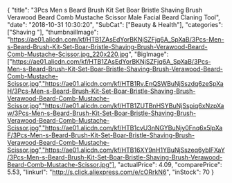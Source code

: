 {
	"title": "3Pcs Men s Beard Brush Kit Set Boar Bristle Shaving Brush Verawood Beard Comb Mustache Scissor Male Facial Beard Claning Tool",
	"date": "2018-10-31 10:30:20",
	"SubCat": ["Beauty & Health"],
	"categories": ["Shaving "],
	"thumbnailImage": "https://ae01.alicdn.com/kf/HTB1ZAsEdYorBKNjSZFjq6A_SpXaB/3Pcs-Men-s-Beard-Brush-Kit-Set-Boar-Bristle-Shaving-Brush-Verawood-Beard-Comb-Mustache-Scissor.jpg_220x220.jpg",
	"BigImage": ["https://ae01.alicdn.com/kf/HTB1ZAsEdYorBKNjSZFjq6A_SpXaB/3Pcs-Men-s-Beard-Brush-Kit-Set-Boar-Bristle-Shaving-Brush-Verawood-Beard-Comb-Mustache-Scissor.jpg","https://ae01.alicdn.com/kf/HTB1Rv.EnQSWBuNjSszdq6zeSpXaH/3Pcs-Men-s-Beard-Brush-Kit-Set-Boar-Bristle-Shaving-Brush-Verawood-Beard-Comb-Mustache-Scissor.jpg","https://ae01.alicdn.com/kf/HTB1ZUTBnHSYBuNjSspiq6xNzpXaw/3Pcs-Men-s-Beard-Brush-Kit-Set-Boar-Bristle-Shaving-Brush-Verawood-Beard-Comb-Mustache-Scissor.jpg","https://ae01.alicdn.com/kf/HTB1cvU3nNGYBuNjy0Fnq6x5lpXaF/3Pcs-Men-s-Beard-Brush-Kit-Set-Boar-Bristle-Shaving-Brush-Verawood-Beard-Comb-Mustache-Scissor.jpg","https://ae01.alicdn.com/kf/HTB16XY9nH1YBuNjSszeq6yblFXaY/3Pcs-Men-s-Beard-Brush-Kit-Set-Boar-Bristle-Shaving-Brush-Verawood-Beard-Comb-Mustache-Scissor.jpg"],
	"actualPrice": 4.09,
	"comparePrice": 5.53,
	"linkurl": "http://s.click.aliexpress.com/e/cORrkN6",
	"inStock": 70
}
